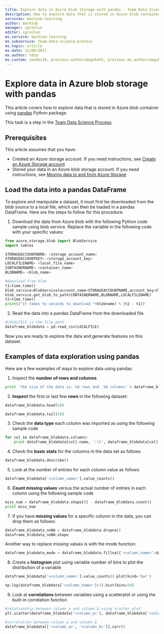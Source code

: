 ```yaml
---
title: Explore data in Azure blob storage with pandas - Team Data Science Process
description: How to explore data that is stored in Azure blob container using the pandas Python package.
services: machine-learning
author: marktab
manager: cgronlun
editor: cgronlun
ms.service: machine-learning
ms.subservice: team-data-science-process
ms.topic: article
ms.date: 11/09/2017
ms.author: tdsp
ms.custom: seodec18, previous-author=deguhath, previous-ms.author=deguhath
---
```

# Explore data in Azure blob storage with pandas

This article covers how to explore data that is stored in Azure blob container using [pandas](https://pandas.pydata.org/) Python package.

This task is a step in the [Team Data Science Process](overview.md).

## Prerequisites
This article assumes that you have:

* Created an Azure storage account. If you need instructions, see [Create an Azure Storage account](../../storage/common/storage-quickstart-create-account.md)
* Stored your data in an Azure blob storage account. If you need instructions, see [Moving data to and from Azure Storage](../../storage/common/storage-moving-data.md)

## Load the data into a pandas DataFrame
To explore and manipulate a dataset, it must first be downloaded from the blob source to a local file, which can then be loaded in a pandas DataFrame. Here are the steps to follow for this procedure:

1. Download the data from Azure blob with the following Python code sample using blob service. Replace the variable in the following code with your specific values:

```python
from azure.storage.blob import BlobService
import tables

STORAGEACCOUNTNAME= <storage_account_name>
STORAGEACCOUNTKEY= <storage_account_key>
LOCALFILENAME= <local_file_name>
CONTAINERNAME= <container_name>
BLOBNAME= <blob_name>

#download from blob
t1=time.time()
blob_service=BlobService(account_name=STORAGEACCOUNTNAME,account_key=STORAGEACCOUNTKEY)
blob_service.get_blob_to_path(CONTAINERNAME,BLOBNAME,LOCALFILENAME)
t2=time.time()
print(("It takes %s seconds to download "+blobname) % (t2 - t1))
```

2. Read the data into a pandas DataFrame from the downloaded file.

```python
#LOCALFILE is the file path
dataframe_blobdata = pd.read_csv(LOCALFILE)
```

Now you are ready to explore the data and generate features on this dataset.

## <a name="blob-dataexploration"></a>Examples of data exploration using pandas
Here are a few examples of ways to explore data using pandas:

1. Inspect the **number of rows and columns**

```python
print 'the size of the data is: %d rows and  %d columns' % dataframe_blobdata.shape
```

2. **Inspect** the first or last few **rows** in the following dataset:

```python
dataframe_blobdata.head(10)

dataframe_blobdata.tail(10)
```

3. Check the **data type** each column was imported as using the following sample code

```python
for col in dataframe_blobdata.columns:
    print dataframe_blobdata[col].name, ':\t', dataframe_blobdata[col].dtype
```

4. Check the **basic stats** for the columns in the data set as follows

```python
dataframe_blobdata.describe()
```

5. Look at the number of entries for each column value as follows

```python
dataframe_blobdata['<column_name>'].value_counts()
```

6. **Count missing values** versus the actual number of entries in each column using the following sample code

```python
miss_num = dataframe_blobdata.shape[0] - dataframe_blobdata.count()
print miss_num
```

7. If you have **missing values** for a specific column in the data, you can drop them as follows:

```python
dataframe_blobdata_noNA = dataframe_blobdata.dropna()
dataframe_blobdata_noNA.shape
```

Another way to replace missing values is with the mode function:

```python
dataframe_blobdata_mode = dataframe_blobdata.fillna({'<column_name>':dataframe_blobdata['<column_name>'].mode()[0]})
```

8. Create a **histogram** plot using variable number of bins to plot the distribution of a variable

```python
dataframe_blobdata['<column_name>'].value_counts().plot(kind='bar')

np.log(dataframe_blobdata['<column_name>']+1).hist(bins=50)
```

9. Look at **correlations** between variables using a scatterplot or using the built-in correlation function

```python
#relationship between column_a and column_b using scatter plot
plt.scatter(dataframe_blobdata['<column_a>'], dataframe_blobdata['<column_b>'])

#correlation between column_a and column_b
dataframe_blobdata[['<column_a>', '<column_b>']].corr()
```
